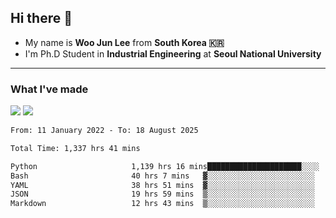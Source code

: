 ## Hi there 👋

- My name is **Woo Jun Lee** from **South Korea 🇰🇷**
- I'm Ph.D Student in **Industrial Engineering** at **Seoul National University**

---

### What I've made

<a href="https://share.streamlit.io/tomtom1103/kuiai_hackathon_2022/main/JL_app.py"><img src="https://img.shields.io/badge/Journey Lee-161B22?style=for-the-badge&logo=streamlit&logoColor=FF4B4B"/></a> <a href="https://jeon-100.github.io/Dangzang/"><img src="https://img.shields.io/badge/당신을 위한 장학금, 당장!-161B22?style=for-the-badge&logo=react&logoColor=#61DAFB"/></a>

<!--START_SECTION:waka-->

```txt
From: 11 January 2022 - To: 18 August 2025

Total Time: 1,337 hrs 41 mins

Python                     1,139 hrs 16 mins█████████████████████░░░░   84.60 %
Bash                       40 hrs 7 mins   ▓░░░░░░░░░░░░░░░░░░░░░░░░   02.98 %
YAML                       38 hrs 51 mins  ▓░░░░░░░░░░░░░░░░░░░░░░░░   02.89 %
JSON                       19 hrs 59 mins  ▒░░░░░░░░░░░░░░░░░░░░░░░░   01.48 %
Markdown                   12 hrs 43 mins  ▒░░░░░░░░░░░░░░░░░░░░░░░░   00.95 %
```

<!--END_SECTION:waka-->
